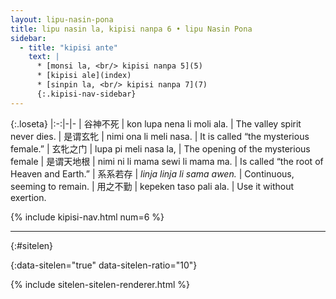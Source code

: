 ```yaml
---
layout: lipu-nasin-pona
title: lipu nasin la, kipisi nanpa 6 • lipu Nasin Pona
sidebar:
  - title: "kipisi ante"
    text: |
      * [monsi la, <br/> kipisi nanpa 5](5)
      * [kipisi ale](index)
      * [sinpin la, <br/> kipisi nanpa 7](7)
      {:.kipisi-nav-sidebar}
---
```


{:.loseta}
|:-:|-|-
| 谷神不死     | kon lupa nena li moli ala.       | The valley spirit never dies.
| 是谓玄牝     | nimi ona li meli nasa.           | It is called “the mysterious female.”
| 玄牝之门     | lupa pi meli nasa la,            | The opening of the mysterious female
| 是谓天地<!--之-->根 | nimi ni li mama sewi li mama ma. | Is called “the root of Heaven and Earth.”
| 系系若存     | _linja linja li sama awen._      | Continuous, seeming to remain.
| 用之不勤     | kepeken taso pali ala.           | Use it without exertion.

{% include kipisi-nav.html num=6 %}

-------
{:#sitelen}

{:data-sitelen="true" data-sitelen-ratio="10"}

{% include sitelen-sitelen-renderer.html %}
